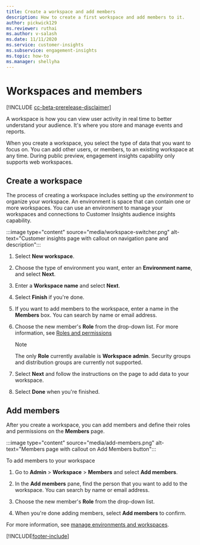 ```yaml
---
title: Create a workspace and add members
description: How to create a first workspace and add members to it.
author: pickwick129
ms.reviewer: ruthai
ms.author: v-salash
ms.date: 11/11/2020
ms.service: customer-insights
ms.subservice: engagement-insights 
ms.topic: how-to
ms.manager: shellyha
---
```


# Workspaces and members

[!INCLUDE [cc-beta-prerelease-disclaimer](includes/cc-beta-prerelease-disclaimer.md)]

A workspace is how you can view user activity in real time to better understand your audience. It's where you store and manage events and reports.

When you create a workspace, you select the type of data that you want to focus on. You can add other users, or members, to an existing workspace at any time. During public preview, engagement insights capability only supports web workspaces.

## Create a workspace

The process of creating a workspace includes setting up the *environment* to organize your workspace. An environment is space that can contain one or more workspaces. You can use an environment to manage your workspaces and connections to Customer Insights audience insights capability.

:::image type="content" source="media/workspace-switcher.png" alt-text="Customer insights page with callout on navigation pane and description":::

1. Select **New workspace**.

1. Choose the type of environment you want, enter an **Environment name**, and select **Next**.

1. Enter a **Workspace name** and select **Next**.

1. Select **Finish** if you're done. 

1. If you want to add members to the workspace, enter a name in the **Members** box. You can search by name or email address.

1. Choose the new member's **Role** from the drop-down list. For more information, see [Roles and permissions](user-roles.md)

   > [!NOTE]
   > The only **Role** currently available is **Workspace admin**. Security groups and distribution groups are currently not supported.

1. Select **Next** and follow the instructions on the page to add data to your workspace.

1. Select **Done** when you're finished. 

## Add members

After you create a workspace, you can add members and define their roles and permissions on the **Members** page.

:::image type="content" source="media/add-members.png" alt-text="Members page with callout on Add Members button":::

To add members to your workspace

1. Go to **Admin** > **Workspace** > **Members** and select **Add members**.

1. In the **Add members** pane, find the person that you want to add to the workspace. You can search by name or email address.

1. Choose the new member's **Role** from the drop-down list. 

1. When you're done adding members, select **Add members** to confirm.

For more information, see [manage environments and workspaces](manage-environments-workspaces.md).

[!INCLUDE[footer-include](../includes/footer-banner.md)]
